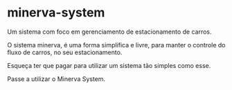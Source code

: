 # minerva-system
 Um sistema com foco em gerenciamento de estacionamento de carros.

 O sistema minerva, é uma forma simplifica e livre, para manter o controle do fluxo de carros, no seu estacionamento.

 Esqueça ter que pagar para utilizar um sistema tão simples como esse.

 Passe a utilizar o Minerva System.
